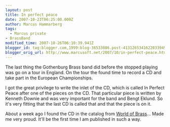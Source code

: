 ```yaml
---
layout: post
title: In perfect peace
date: 2007-10-23T06:25:00.000Z
author: Marcus Hammarberg
tags:
  - Marcus private
- BrassBand
modified_time: 2007-10-26T06:10:39.941Z
blogger_id: tag:blogger.com,1999:blog-36533086.post-4131265341622033949
blogger_orig_url: http://www.marcusoft.net/2007/10/in-perfect-peace.html
---
```


The last thing the Gothenburg Brass band did before the
stopped playing was go on a tour in England. On the tour the found time
to record a CD and take part in the European Championships.

I got the great privilege to write the inlet of
the CD, which is called In Perfect Peace after one of the pieces on the
CD. That particular piece is written by Kenneth Downie and was
very important for the band and Bengt Eklund. So it's very fitting that the
last CD is called that and that the piece is on it.

About a week ago I found the CD in the catalog from [World of
Brass](http://www.worldofbrass.com/)... Made me very proud. It'll be the
first time I am published in such a way.
